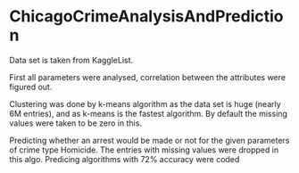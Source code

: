 # ChicagoCrimeAnalysisAndPrediction

Data set is taken from KaggleList.

First all parameters were analysed, correlation between the attributes were figured out.

Clustering was done by k-means algorithm as the data set is huge (nearly 6M entries), and as k-means is the fastest algorithm.
By default the missing values were taken to be zero in this.

Predicting whether an arrest would be made or not for the given
parameters of crime type Homicide.
The entries with missing values were dropped in this algo.
Predicing algorithms with 72% accuracy were coded 
